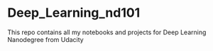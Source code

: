 # Deep_Learning_nd101
This repo contains all my notebooks and projects for Deep Learning Nanodegree from Udacity
